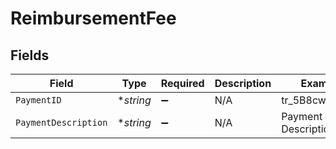 # ReimbursementFee


## Fields

| Field                | Type                 | Required             | Description          | Example              |
| -------------------- | -------------------- | -------------------- | -------------------- | -------------------- |
| `PaymentID`          | **string*            | :heavy_minus_sign:   | N/A                  | tr_5B8cwPMGnU        |
| `PaymentDescription` | **string*            | :heavy_minus_sign:   | N/A                  | Payment Description  |